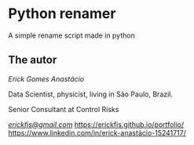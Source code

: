 # Python renamer

A simple rename script made in python

## The autor

*Erick Gomes Anastácio*

Data Scientist, physicist, living in São Paulo, Brazil.

Senior Consultant at Control Risks

*erickfis@gmail.com*
https://erickfis.github.io/portfolio/
https://www.linkedin.com/in/erick-anastácio-15241717/
